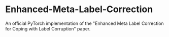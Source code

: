 # Enhanced-Meta-Label-Correction
An official PyTorch implementation of the "Enhanced Meta Label Correction for Coping with Label Corruption" paper.
